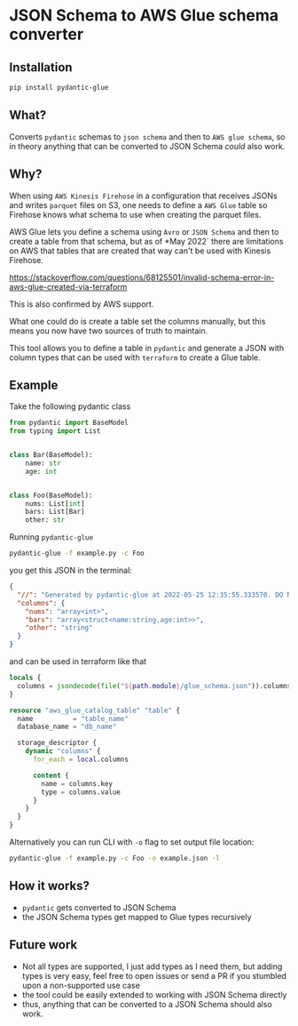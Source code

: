 # JSON Schema to AWS Glue schema converter

## Installation

```bash
pip install pydantic-glue
```

## What?

Converts `pydantic` schemas to `json schema` and then to `AWS glue schema`,
so in theory anything that can be converted to JSON Schema *could* also work.

## Why?

When using `AWS Kinesis Firehose` in a configuration that receives JSONs and writes `parquet` files on S3,
one needs to define a `AWS Glue` table so Firehose knows what schema to use when creating the parquet files.

AWS Glue lets you define a schema using `Avro` or `JSON Schema` and then to create a table from that schema,
but as of *May 2022`
there are limitations on AWS that tables that are created that way can't be used with Kinesis Firehose.

<https://stackoverflow.com/questions/68125501/invalid-schema-error-in-aws-glue-created-via-terraform>

This is also confirmed by AWS support.

What one could do is create a table set the columns manually,
but this means you now have two sources of truth to maintain.

This tool allows you to define a table in `pydantic`
and generate a JSON with column types that can be used with `terraform` to create a Glue table.

## Example

Take the following pydantic class

```python title="example.py"
from pydantic import BaseModel
from typing import List


class Bar(BaseModel):
    name: str
    age: int


class Foo(BaseModel):
    nums: List[int]
    bars: List[Bar]
    other: str

```

Running `pydantic-glue`

```bash
pydantic-glue -f example.py -c Foo
```

you get this JSON in the terminal:

```json
{
  "//": "Generated by pydantic-glue at 2022-05-25 12:35:55.333570. DO NOT EDIT",
  "columns": {
    "nums": "array<int>",
    "bars": "array<struct<name:string,age:int>>",
    "other": "string"
  }
}
```

and can be used in terraform like that

```terraform
locals {
  columns = jsondecode(file("${path.module}/glue_schema.json")).columns
}

resource "aws_glue_catalog_table" "table" {
  name          = "table_name"
  database_name = "db_name"

  storage_descriptor {
    dynamic "columns" {
      for_each = local.columns

      content {
        name = columns.key
        type = columns.value
      }
    }
  }
}
```

Alternatively you can run CLI with `-o` flag to set output file location:

```bash
pydantic-glue -f example.py -c Foo -o example.json -l
```

## How it works?

* `pydantic` gets converted to JSON Schema
* the JSON Schema types get mapped to Glue types recursively

## Future work

* Not all types are supported, I just add types as I need them, but adding types is very easy,
  feel free to open issues or send a PR if you stumbled upon a non-supported use case
* the tool could be easily extended to working with JSON Schema directly
* thus, anything that can be converted to a JSON Schema should also work.
